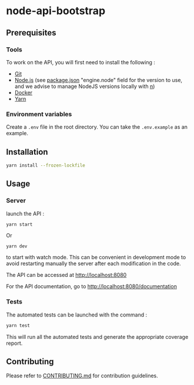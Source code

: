 # node-api-bootstrap

## Prerequisites

### Tools

To work on the API, you will first need to install the following :

* [Git](https://git-scm.com/)
* [Node.js](https://nodejs.org/) (see [package.json](/package.json) "engine.node" field for the version to use, and we advise to manage NodeJS versions locally with [n](https://github.com/tj/n))
* [Docker](https://docs.docker.com/get-docker/)
* [Yarn](https://classic.yarnpkg.com/en/docs/install)

### Environment variables

Create a `.env` file in the root directory. You can take the `.env.example` as an example.

## Installation

```bash
yarn install --frozen-lockfile
```

## Usage

### Server

launch the API :

```bash
yarn start
```
Or
```
yarn dev
```

to start with watch mode. This can be convenient in development mode to avoid restarting manually the server after each modification in the code.

The API can be accessed at [http://localhost:8080](http://localhost:8080)

For the API documentation, go to [http://localhost:8080/documentation](http://localhost:8080/documentation)

### Tests

The automated tests can be launched with the command :

```bash
yarn test
```

This will run all the automated tests and generate the appropriate coverage report.

## Contributing

Please refer to [CONTRIBUTING.md](./docs/CONTRIBUTING.md) for contribution guidelines.